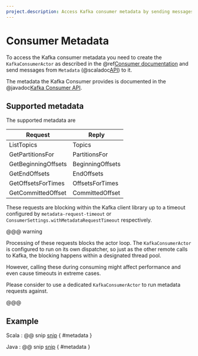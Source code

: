 ```yaml
---
project.description: Access Kafka consumer metadata by sending messages to the actor provided by Alpakka Kafka.
---
```

# Consumer Metadata

To access the Kafka consumer metadata you need to create the `KafkaConsumerActor` as described in the @ref[Consumer documentation](consumer.md#sharing-the-kafkaconsumer-instance) and send messages from `Metadata` (@scaladoc[API](akka.kafka.Metadata$)) to it.

The metadata the Kafka Consumer provides is documented in the @javadoc[Kafka Consumer API](org.apache.kafka.clients.consumer.KafkaConsumer).

## Supported metadata

The supported metadata are

| Request | Reply | 
|---------|-------|
| ListTopics | Topics | 
| GetPartitionsFor | PartitionsFor |
| GetBeginningOffsets | BeginningOffsets |
| GetEndOffsets | EndOffsets |
| GetOffsetsForTimes | OffsetsForTimes |
| GetCommittedOffset | CommittedOffset |

These requests are blocking within the Kafka client library up to a timeout configured by `metadata-request-timeout` or `ConsumerSettings.withMetadataRequestTimeout` respectively.
   
@@@ warning

Processing of these requests blocks the actor loop. The `KafkaConsumerActor` is configured to run on its own dispatcher, so just as the other remote calls to Kafka, the blocking happens within a designated thread pool.

However, calling these during consuming might affect performance and even cause timeouts in extreme cases.

Please consider to use a dedicated `KafkaConsumerActor` to run metadata requests against.

@@@   

## Example

Scala
: @@ snip [snip](/tests/src/test/scala/docs/scaladsl/FetchMetadata.scala) { #metadata }

Java
: @@ snip [snip](/tests/src/test/java/docs/javadsl/FetchMetadataTest.java) { #metadata }
